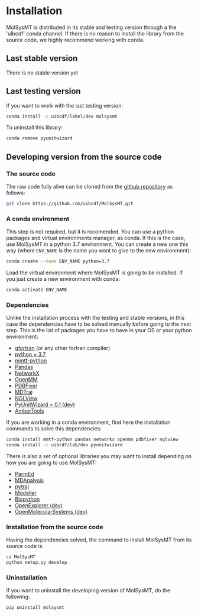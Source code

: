 # Installation

MolSysMT is distributed in its stable and testing version through a the 'uibcdf' conda channel.
If there is no reason to install the library from the source code, we highly recommend working with
conda.

## Last stable version

There is no stable version yet

## Last testing version

If you want to work with the last testing version:

```bash
conda install -c uibcdf/label/dev molsysmt
```

To uninstall this library:

```bash
conda remove pyunitwizard
```

## Developing version from the source code

### The source code

The raw code fully alive can be cloned from the [github repository](https://github.com/uibcdf/MolSysMT) as follows:

```bash
git clone https://github.com/uibcdf/MolSysMT.git
```

### A conda environment

This step is not required, but it is recomended. You can use a python packages and virtual
environments manager, as conda. If this is the case, use MolSysMT in a python 3.7 environment. You
can create a new one this way (where `ENV_NAME` is the name you want to give to the new
environment):

```bash
conda create --name ENV_NAME python=3.7
```

Load the virtual environment where MolSysMT is going to be installed. If you just create a new
environment with conda:

```bash
conda activate ENV_NAME
```

### Dependencies

Unlike the installation process with the testing and stable versions, in this case the dependencies have to be solved manually
before going to the next step. This is the list of packages you have to have in your OS or your
python environment:

- [gfortran](https://gcc.gnu.org/) (or any other fortran compiler)
- [python = 3.7](https://www.python.org/)
- [mmtf-python](https://mmtf.rcsb.org/index.html)
- [Pandas](https://pandas.pydata.org/)
- [NetworkX](https://networkx.org/)
- [OpenMM](http://openmm.org/)
- [PDBFixer](https://github.com/openmm/pdbfixer)
- [MDTraj](http://mdtraj.org/)
- [NGLView](http://nglviewer.org/nglview/latest/)
- [PyUnitWizard = 0.1 (dev)](https://www.uibcdf.org/PyUnitWizard)
- [AmberTools](http://ambermd.org/AmberTools.php)

If you are working in a conda environment, find here the installation commands to solve this
dependencies:

```bash
conda install mmtf-python pandas networkx openmm pdbfixer nglview
conda install -c uibcdf/lab/dev pyunitwizard
```

There is also a set of optional libraries you may want to install depending on how you are going to use
MolSysMT:

- [ParmEd](https://parmed.github.io/ParmEd/)
- [MDAnalysis](https://www.mdanalysis.org/)
- [pytraj](https://amber-md.github.io/pytraj/latest/index.html)
- [Modeller](https://salilab.org/modeller/)
- [Biopython](https://biopython.org/)
- [OpenExplorer (dev)](https://www.uibcdf.org/OpenExplorer)
- [OpenMolecularSystems (dev)](https://www.uibcdf.org/OpenMolecularSystem)

### Installation from the source code

Having the dependencies solved, the command to install MolSysMT from its source code is:

```bash
cd MolSysMT
python setup.py develop
```

### Uninstallation

If you want to uninstall the developing version of MolSysMT, do the following:

```bash
pip uninstall molsysmt
```

